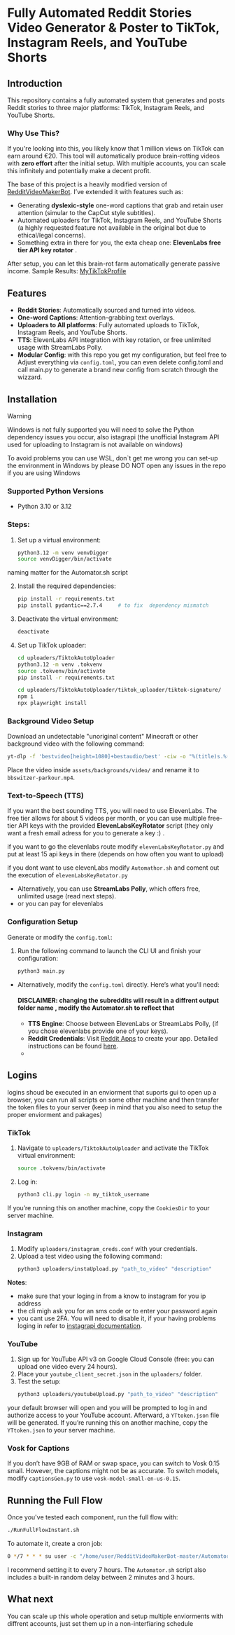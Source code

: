 
# Fully Automated Reddit Stories Video Generator & Poster to TikTok, Instagram Reels, and YouTube Shorts

## Introduction
This repository contains a fully automated system that generates and posts Reddit stories to three major platforms: TikTok, Instagram Reels, and YouTube Shorts.

### Why Use This?
If you're looking into this, you likely know that 1 million views on TikTok can earn around €20. This tool will automatically produce brain-rotting videos with **zero effort** after the initial setup. With multiple accounts, you can scale this infinitely and potentially make a decent profit.

The base of this project is a heavily modified version of [RedditVideoMakerBot](https://github.com/elebumm/RedditVideoMakerBot). I’ve extended it with features such as:
- Generating **dyslexic-style** one-word captions that grab and retain user attention (simular to the CapCut style subtitles).
- Automated uploaders for TikTok, Instagram Reels, and YouTube Shorts (a highly requested feature not available in the original bot due to ethical/legal concerns).
-  Something extra in there for you, the exta cheap one: **ElevenLabs free tier API key rotator** .


After setup, you can let this brain-rot farm automatically generate passive income.
Sample Results: [MyTikTokProfile](https://www.tiktok.com/@crazystorylord)


## Features
- **Reddit Stories**: Automatically sourced and turned into videos.
- **One-word Captions**: Attention-grabbing text overlays.
- **Uploaders to All platforms**: Fully automated uploads to TikTok, Instagram Reels, and YouTube Shorts.
- **TTS**: ElevenLabs API integration with key rotation, or free unlimited usage with StreamLabs Polly.
- **Modular Config**: with this repo you get my configuration, but feel free to Adjust everything via `config.toml`, you can even delete config.toml and call main.py to generate a brand new config from scratch through the wizzard.

## Installation

> [!WARNING]
> Windows is not fully supported you will need to solve the Python dependency issues you occur, also istagrapi (the unofficial Instagram API used for uploading to Instagram is not available on windows)
>
>  To avoid problems you can use WSL, don`t get me wrong you can set-up the environment in Windows by please DO NOT open any issues in the repo if you are using Windows

### Supported Python Versions
- Python 3.10 or 3.12

### Steps:
1. Set up a virtual environment:
    ```bash
    python3.12 -m venv venvDigger
    source venvDigger/bin/activate
    ```   
naming matter for the Automator.sh script 

2. Install the required dependencies:
    ```bash
    pip install -r requirements.txt
    pip install pydantic==2.7.4     # to fix  dependency mismatch 
    ```


3. Deactivate the virtual environment:
    ```bash
    deactivate
    ```

4. Set up TikTok uploader:
    ```bash
    cd uploaders/TiktokAutoUploader
    python3.12 -m venv .tokvenv
    source .tokvenv/bin/activate
    pip install -r requirements.txt
    ```

    ```bash
    cd uploaders/TiktokAutoUploader/tiktok_uploader/tiktok-signature/
    npm i
    npx playwright install
    ```

### Background Video Setup
Download an undetectable "unoriginal content" Minecraft or other background video with the following command:
```bash
yt-dlp -f 'bestvideo[height=1080]+bestaudio/best' -ciw -o "%(title)s.%(ext)s" <video_url>
```
Place the video inside `assets/backgrounds/video/` and rename it to `bbswitzer-parkour.mp4`.

### Text-to-Speech (TTS)
If you want the best sounding TTS, you will need to use ElevenLabs. The free tier allows for about 5 videos per month, or you can use multiple free-tier API keys with the provided **ElevenLabsKeyRotator** script  (they only want a fresh email adress for you to generate a key :) .

if you want to go the elevenlabs route modify `elevenLabsKeyRotator.py` and put at least 15 api keys in there  (depends on how often you want to upload)

if you dont want to use elevenLabs modify `Automathor.sh` and coment out the execution of `elevenLabsKeyRotator.py`
 - Alternatively, you can use **StreamLabs Polly**, which offers free, unlimited usage  (read next steps).
 - or you can pay for elevenlabs


### Configuration Setup
Generate or modify the `config.toml`:

1. Run the following command to launch the CLI UI and finish your configuration:
     ```bash
    python3 main.py
    ```
- Alternatively, modify the `config.toml` directly. Here’s what you’ll need:
  
   #### **DISCLAIMER**: changing the subreddits will result in a diffrent output folder name , modify the Automator.sh to reflect that  
   - **TTS Engine**: Choose between ElevenLabs or StreamLabs Polly, (if you chose elevenlabs provide one of your keys).
   - **Reddit Credentials**: Visit [Reddit Apps](https://www.reddit.com/prefs/apps) to create your app. Detailed instructions can be found [here](https://reddit-video-maker-bot.netlify.app/docs/configuring).
   - 

## Logins
logins shoud be executed in an enviorment that suports gui to open up a browser, you can run all scripts on some other machine and then transfer the token files to your server (keep in mind that you also need to setup the proper enviorment and pakages) 

### TikTok
1. Navigate to `uploaders/TiktokAutoUploader` and activate the TikTok virtual environment:
    ```bash
    source .tokvenv/bin/activate
    ```
2. Log in:
    ```bash
    python3 cli.py login -n my_tiktok_username
    ```

 If you’re running this on another machine, copy the `CookiesDir` to your server machine.

### Instagram
1. Modify `uploaders/instagram_creds.conf` with your credentials.
2. Upload a test video using the following command:
    ```bash
    python3 uploaders/instaUpload.py "path_to_video" "description"
    ```


**Notes**:
- make sure that your loging in from a know to instagram for you ip address
- the cli migh ask you for an sms code or to enter your password again
- you cant use 2FA. You will need to disable it, if your having problems loging in refer to [instagrapi documentation](https://subzeroid.github.io/instagrapi/).

### YouTube
1. Sign up for YouTube API v3 on Google Cloud Console (free: you can upload one video every 24 hours).
2. Place your `youtube_client_secret.json` in the `uploaders/` folder.
3. Test the setup:
    ```bash
    python3 uploaders/youtubeUpload.py "path_to_video" "description"
    ```
your default browser will open and you will be prompted to log in and authorize access to your YouTube account. Afterward, a `YTtoken.json` file will be generated.
 If you’re running this on another machine, copy the `YTtoken.json` to your server machine.

### Vosk for Captions
If you don’t have 9GB of RAM or swap space, you can switch to Vosk 0.15 small. However, the captions might not be as accurate. To switch models, modify `captionsGen.py` to use `vosk-model-small-en-us-0.15`.

## Running the Full Flow
Once you've tested each component, run the full flow with:
```bash
./RunFullFlowInstant.sh
```

To automate it, create a cron job:
```bash
0 */7 * * * su user -c "/home/user/RedditVideoMakerBot-master/Automator.sh"
```
I recommend setting it to every 7 hours. The `Automator.sh` script also includes a built-in random delay between 2 minutes and 3 hours.

## What next
You can scale up this whole operation and setup multiple enviorments with diffrent accounts, just set them up in a non-interfiaring schedule  

